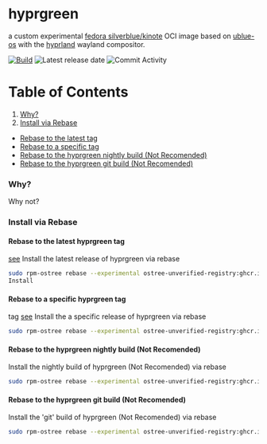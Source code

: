 # hyprgreen
a custom experimental [fedora silverblue/kinote](https://silverblue.fedoraproject.org/) OCI image based on [ublue-os](https://github.com/ublue-os/) with the [hyprland](https://hyprland.org/) wayland compositor.

[![Build](https://github.com/vibrantleaf/hyprgreen/actions/workflows/docker-publish.yml/badge.svg)](https://github.com/vibrantleaf/hyprgreen/actions/workflows/docker-publish.yml) ![Latest release date](https://img.shields.io/github/release-date/vibrantleaf/hyprgreen?color=pink&label=Latest%20Release%20Date&logo=github) ![Commit Activity](https://img.shields.io/github/commit-activity/w/vibrantleaf/hyprgreen?color=teal&label=Commit%20Activity&logo=github)

# Table of Contents
1. [Why?](#why)
2. [Install via Rebase](#install-via-rebase)
  - [Rebase to the latest tag](#rebase-to-the-latest-hyprgreen-tag)
  - [Rebase to a specific tag](#rebase-to-a-specific-hyprgreen-tag)
  - [Rebase to the hyprgreen nightly build (Not Recomended)](#rebase-to-the-hyprgreen-nightly-build-not-recomended)
  - [Rebase to the hyprgreen git build (Not Recomended)](#rebase-to-the-hyprgreen-git-build-not-recomended)

### Why?
Why not?

### Install via Rebase
#### Rebase to the latest hyprgreen tag
[see](https://github.com/vibrantleaf/hyprgreen/releases/latest)
Install the latest release of hyprgreen via rebase
```sh
sudo rpm-ostree rebase --experimental ostree-unverified-registry:ghcr.io/vibrantleaf/hyprgreen:latest
Install
```
#### Rebase to a specific hyprgreen tag
tag [see](https://github.com/vibrantleaf/hyprgreen/releases)
Install the a specific release of hyprgreen via rebase
```sh
sudo rpm-ostree rebase --experimental ostree-unverified-registry:ghcr.io/vibrantleaf/hyprgreen:v38.0.1
```
#### Rebase to the hyprgreen nightly build (Not Recomended)
Install the nightly build of hyprgreen (Not Recomended) via rebase
```sh
sudo rpm-ostree rebase --experimental ostree-unverified-registry:ghcr.io/vibrantleaf/hyprgreen:nightly
```
#### Rebase to the hyprgreen git build (Not Recomended)
Install the 'git' build of hyprgreen (Not Recomended) via rebase
```sh
sudo rpm-ostree rebase --experimental ostree-unverified-registry:ghcr.io/vibrantleaf/hyprgreen:main
```
